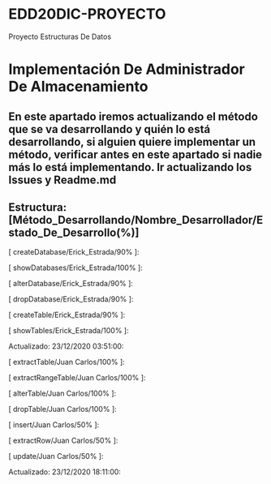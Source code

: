 # EDD20DIC-PROYECTO
Proyecto Estructuras De Datos

# Implementación De Administrador De Almacenamiento
En este apartado iremos actualizando el método que se va desarrollando y quién 
lo está desarrollando, si alguien quiere implementar un método, verificar antes
en este apartado si nadie más lo está implementando. Ir actualizando los Issues
y Readme.md                                                                    
------------------------------------------------------------------------------------
Estructura: [Método_Desarrollando/Nombre_Desarrollador/Estado_De_Desarrollo(%)]
------------------------------------------------------------------------------------
 [ createDatabase/Erick_Estrada/90% ]:
 
 [ showDatabases/Erick_Estrada/100% ]:
 
 [ alterDatabase/Erick_Estrada/90%  ]:
 
 [ dropDatabase/Erick_Estrada/90%   ]:
 
 [ createTable/Erick_Estrada/90%    ]:
 
 [ showTables/Erick_Estrada/100%      ]:

Actualizado: 23/12/2020 03:51:00:

[ extractTable/Juan Carlos/100%      ]:

[ extractRangeTable/Juan Carlos/100%      ]:

[ alterTable/Juan Carlos/100%      ]:

[ dropTable/Juan Carlos/100%      ]:

[ insert/Juan Carlos/50%      ]:

[ extractRow/Juan Carlos/50%      ]:

[ update/Juan Carlos/50%      ]:

Actualizado: 23/12/2020 18:11:00:



